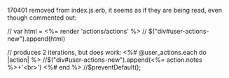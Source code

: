 

170401
removed from index.js.erb, it seems as if they are being read, even though commented out: 


// var html = <%= render 'actions/actions' %>
// $("div#user-actions-new").append(html)

// produces 2 iterations, but does work: 
<%# @user_actions.each do |action| %>
//$("div#user-actions-new").append(<%= action.notes %>+'<br>')
<%# end %>
//$preventDefault();
